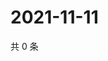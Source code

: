 # 2021-11-11

共 0 条

<!-- BEGIN WEIBO -->
<!-- 最后更新时间 Thu Nov 11 2021 10:18:53 GMT+0800 (China Standard Time) -->

<!-- END WEIBO -->
